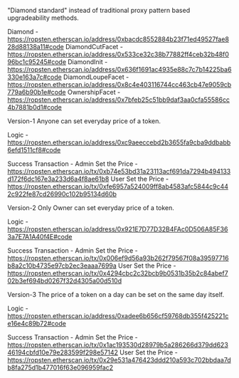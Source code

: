 "Diamond standard" instead of traditional proxy pattern based upgradeability methods.

Diamond - https://ropsten.etherscan.io/address/0xbacdc8552884b23f71ed49527fae828d88138a11#code
DiamondCutFacet - https://ropsten.etherscan.io/address/0x533ce32c38b77882ff4ceb32b48f096bc1c95245#code
DiamondInit - https://ropsten.etherscan.io/address/0x636f1691ac4935e88c7c7b14225ba6330e163a7c#code
DiamondLoupeFacet - https://ropsten.etherscan.io/address/0x8c4e403116744cc463cb47e9059cb779a6b90b1e#code
OwnershipFacet - https://ropsten.etherscan.io/address/0x7bfeb25c51bb9daf3aa0cfa55586cc4b7881b0d1#code



Version-1
Anyone can set everyday price of a token.

Logic - https://ropsten.etherscan.io/address/0xc9aeeccebd2b3655fa9cba9ddbabb6efd1511cf8#code

Success Transaction - 
Admin Set the Price - https://ropsten.etherscan.io/tx/0xb74e53bd31a23113acf691da7294b494133d172f6dc167e3a233d6a4f8ae61b8
User Set the Price - https://ropsten.etherscan.io/tx/0xfe6957a524009ff8ab4583afc5844c9c442c922fe87cd26990c102b95134d60b

Version-2
Only Owner can set everyday price of a token.

Logic - https://ropsten.etherscan.io/address/0x921E7D77D32B4FAc0D506A85F363a7E7A1A40f4E#code

Success Transaction - 
Admin Set the Price - https://ropsten.etherscan.io/tx/0x006ef9d56a93b262f79567f08a39597716b8a2c10b4735e97cb2ec3eaaa7699a
User Set the Price - https://ropsten.etherscan.io/tx/0x4294cbc2c32bcb9b0531b35b2c84abef702b3ef694bd0267f32d4305a00d510d

Version-3
The price of a token on a day can be set on the same day itself.

Logic - https://ropsten.etherscan.io/address/0xadee6b656cf59768db355f425221ce16e4c89b72#code

Success Transaction - 
Admin Set the Price - https://ropsten.etherscan.io/tx/0x1ac193530d28979b5a286266d379dd62346194cbfd10e79e283599f298e57142
User Set the Price - https://ropsten.etherscan.io/tx/0x29e531a476423ddd210a593c702bbdaa7db8fa275d1b477016f63e096959fac2

